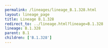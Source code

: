 ```yaml
---
permalink: /lineages/lineage_B.1.328.html
layout: lineage_page
title: Lineage B.1.328
redirect_to: ../lineage.html?lineage=B.1.328
lineage: B.1.328
parent: B.1
children: ['B.1.328']
---
```

